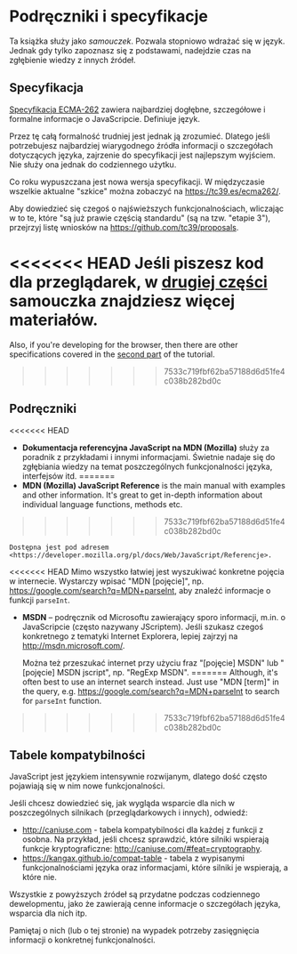 
# Podręczniki i specyfikacje

Ta książka służy jako *samouczek*. Pozwala stopniowo wdrażać się w język. Jednak gdy tylko zapoznasz się z podstawami, nadejdzie czas na zgłębienie wiedzy z innych źródeł.

## Specyfikacja

[Specyfikacja ECMA-262](https://www.ecma-international.org/publications/standards/Ecma-262.htm) zawiera najbardziej dogłębne, szczegółowe i formalne informacje o JavaScripcie. Definiuje język.

Przez tę całą formalność trudniej jest jednak ją zrozumieć. Dlatego jeśli potrzebujesz najbardziej wiarygodnego źródła informacji o szczegółach dotyczących języka, zajrzenie do specyfikacji jest najlepszym wyjściem. Nie służy ona jednak do codziennego użytku.

Co roku wypuszczana jest nowa wersja specyfikacji. W międzyczasie wszelkie aktualne "szkice" można zobaczyć na <https://tc39.es/ecma262/>.

Aby dowiedzieć się czegoś o najświeższych funkcjonalnościach, wliczając w to te, które "są już prawie częścią standardu" (są na tzw. "etapie 3"), przejrzyj listę wniosków na <https://github.com/tc39/proposals>.

<<<<<<< HEAD
Jeśli piszesz kod dla przeglądarek, w [drugiej części](info:browser-environment) samouczka znajdziesz więcej materiałów.
=======
Also, if you're developing for the browser, then there are other specifications covered in the [second part](info:browser-environment) of the tutorial.
>>>>>>> 7533c719fbf62ba57188d6d51fe4c038b282bd0c

## Podręczniki

<<<<<<< HEAD
- **Dokumentacja referencyjna JavaScript na MDN (Mozilla)** służy za poradnik z przykładami i innymi informacjami. Świetnie nadaje się do zgłębiania wiedzy na temat poszczególnych funkcjonalności języka, interfejsów itd.
=======
- **MDN (Mozilla) JavaScript Reference** is the main manual with examples and other information. It's great to get in-depth information about individual language functions, methods etc.
>>>>>>> 7533c719fbf62ba57188d6d51fe4c038b282bd0c

    Dostępna jest pod adresem <https://developer.mozilla.org/pl/docs/Web/JavaScript/Referencje>.

<<<<<<< HEAD
    Mimo wszystko łatwiej jest wyszukiwać konkretne pojęcia w internecie. Wystarczy wpisać "MDN [pojęcie]", np. <https://google.com/search?q=MDN+parseInt>, aby znaleźć informacje o funkcji `parseInt`.


- **MSDN** – podręcznik od Microsoftu zawierający sporo informacji, m.in. o JavaScripcie (często nazywany JScriptem). Jeśli szukasz czegoś konkretnego z tematyki Internet Explorera, lepiej zajrzyj na <http://msdn.microsoft.com/>.

    Można też przeszukać internet przy użyciu fraz "[pojęcie] MSDN" lub "[pojęcie] MSDN jscript", np. "RegExp MSDN".
=======
Although, it's often best to use an internet search instead. Just use "MDN [term]" in the query, e.g. <https://google.com/search?q=MDN+parseInt> to search for `parseInt` function.
>>>>>>> 7533c719fbf62ba57188d6d51fe4c038b282bd0c

## Tabele kompatybilności

JavaScript jest językiem intensywnie rozwijanym, dlatego dość często pojawiają się w nim nowe funkcjonalności.

Jeśli chcesz dowiedzieć się, jak wygląda wsparcie dla nich w poszczególnych silnikach (przeglądarkowych i innych), odwiedź:

- <http://caniuse.com> - tabela kompatybilności dla każdej z funkcji z osobna. Na przykład, jeśli chcesz sprawdzić, które silniki wspierają funkcje kryptograficzne: <http://caniuse.com/#feat=cryptography>.
- <https://kangax.github.io/compat-table> - tabela z wypisanymi funkcjonalnościami języka oraz informacjami, które silniki je wspierają, a które nie.

Wszystkie z powyższych źródeł są przydatne podczas codziennego dewelopmentu, jako że zawierają cenne informacje o szczegółach języka, wsparcia dla nich itp.

Pamiętaj o nich (lub o tej stronie) na wypadek potrzeby zasięgnięcia informacji o konkretnej funkcjonalności.
